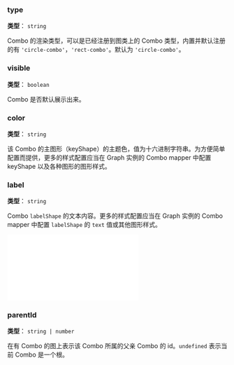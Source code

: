 ### type

**类型**： `string`

Combo 的渲染类型，可以是已经注册到图类上的 Combo 类型，内置并默认注册的有 `'circle-combo'`，`'rect-combo'`。默认为 `'circle-combo'`。

### visible

**类型**： `boolean`

Combo 是否默认展示出来。

### color

**类型**： `string`

该 Combo 的主图形（keyShape）的主题色，值为十六进制字符串。为方便简单配置而提供，更多的样式配置应当在 Graph 实例的 Combo mapper 中配置 keyShape 以及各种图形的图形样式。

### label

**类型**： `string`

Combo `labelShape` 的文本内容。更多的样式配置应当在 Graph 实例的 Combo mapper 中配置 `labelShape` 的 `text` 值或其他图形样式。

<embed src="./DataIcon.zh.md"></embed>

### parentId

**类型**： `string | number`

在有 Combo 的图上表示该 Combo 所属的父亲 Combo 的 id。`undefined` 表示当前 Combo 是一个根。
